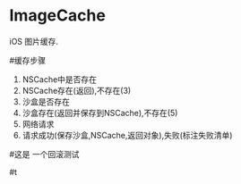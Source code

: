 # ImageCache
iOS 图片缓存.


#缓存步骤
1. NSCache中是否存在
2. NSCache存在(返回),不存在(3)
3. 沙盒是否存在
4. 沙盒存在(返回并保存到NSCache),不存在(5)
5. 网络请求
6. 请求成功(保存沙盒,NSCache,返回对象),失败(标注失败清单)



#这是 一个回滚测试

#t
